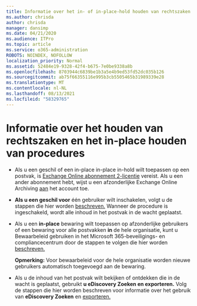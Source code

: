 ```yaml
---
title: Informatie over het in- of in-place-hold houden van rechtszaken
ms.author: chrisda
author: chrisda
manager: dansimp
ms.date: 04/21/2020
ms.audience: ITPro
ms.topic: article
ms.service: o365-administration
ROBOTS: NOINDEX, NOFOLLOW
localization_priority: Normal
ms.assetid: 52484e19-9328-42f4-b675-7e0be9338a8b
ms.openlocfilehash: 8703944c6839be1b3a5e4b9ed53fd52dc035b126
ms.sourcegitcommit: ab75f66355116e995b3cb5505465b31989339e28
ms.translationtype: MT
ms.contentlocale: nl-NL
ms.lasthandoff: 08/13/2021
ms.locfileid: "58329765"
---
```

# <a name="about-litigation-holds-and-in-place-holds"></a>Informatie over het houden van rechtszaken en het in-place houden van procedures

- Als u een geschil of een in-place in-place in-hold wilt toepassen op een postvak, is [Exchange Online abonnement 2-licentie](https://docs.microsoft.com/office365/servicedescriptions/office-365-platform-service-description/office-365-plan-options) vereist. Als u een ander abonnement hebt, wijst u een afzonderlijke Exchange Online Archiving [aan](https://docs.microsoft.com/office365/servicedescriptions/exchange-online-archiving-service-description/exchange-online-archiving-service-description) het account toe. 
    
- **Als u een geschil voor** één gebruiker wilt inschakelen, volgt u de stappen die hier worden [beschreven.](https://docs.microsoft.com/microsoft-365/compliance/create-a-litigation-hold?view=o365-worldwide#place-a-mailbox-on-litigation-hold) Wanneer de procedure is ingeschakeld, wordt alle inhoud in het postvak in de wacht geplaatst.
    
- Als u een **in-place** bewaring wilt toepassen op afzonderlijke gebruikers of een bewaring voor alle postvakken **in** de hele organisatie, kunt u Bewaarbeleid gebruiken in het Microsoft 365-beveiligings- en compliancecentrum door de stappen te volgen die hier worden [beschreven.](https://docs.microsoft.com/microsoft-365/compliance/retention-policies)
    
    **Opmerking:** Voor bewaarbeleid voor de hele organisatie worden nieuwe gebruikers automatisch toegevoegd aan de bewaring. 
  
- Als u de inhoud van het postvak wilt bekijken of ontdekken die in de wacht is geplaatst, gebruikt **u eDiscovery Zoeken en exporteren.** Volg de stappen die hier worden beschreven voor informatie over het gebruik van **eDiscovery Zoeken** en [exporteren.](https://docs.microsoft.com/microsoft-365/compliance/export-search-results)
    

